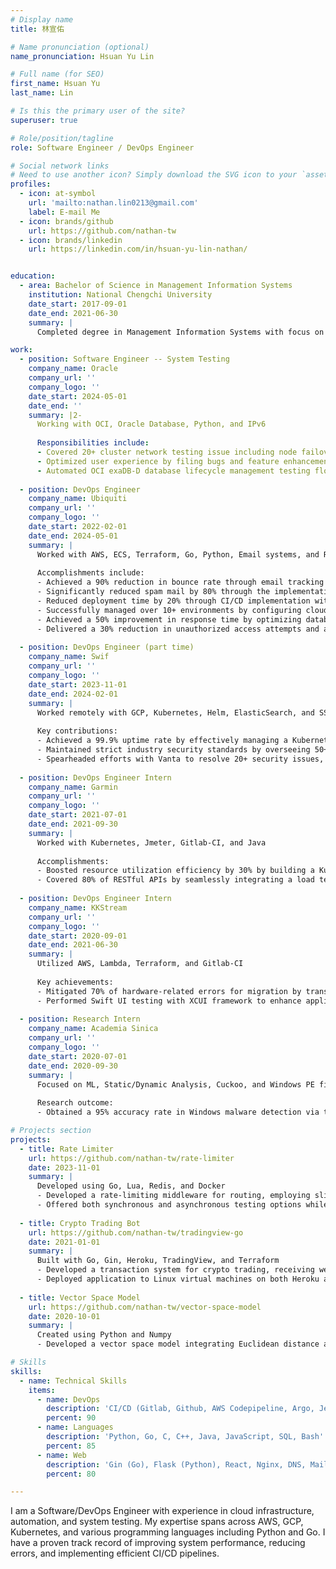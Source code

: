 ```yaml
---
# Display name
title: 林宣佑

# Name pronunciation (optional)
name_pronunciation: Hsuan Yu Lin

# Full name (for SEO)
first_name: Hsuan Yu
last_name: Lin

# Is this the primary user of the site?
superuser: true

# Role/position/tagline
role: Software Engineer / DevOps Engineer

# Social network links
# Need to use another icon? Simply download the SVG icon to your `assets/media/icons/` folder.
profiles:
  - icon: at-symbol
    url: 'mailto:nathan.lin0213@gmail.com'
    label: E-mail Me
  - icon: brands/github
    url: https://github.com/nathan-tw
  - icon: brands/linkedin
    url: https://linkedin.com/in/hsuan-yu-lin-nathan/


education:
  - area: Bachelor of Science in Management Information Systems
    institution: National Chengchi University
    date_start: 2017-09-01
    date_end: 2021-06-30
    summary: |
      Completed degree in Management Information Systems with focus on technical skills and business applications.

work:
  - position: Software Engineer -- System Testing
    company_name: Oracle
    company_url: ''
    company_logo: ''
    date_start: 2024-05-01
    date_end: ''
    summary: |2-
      Working with OCI, Oracle Database, Python, and IPv6
      
      Responsibilities include:
      - Covered 20+ cluster network testing issue including node failover, IPv6 neighbor discovery and SELinux
      - Optimized user experience by filing bugs and feature enhancements like fixed ports data transfer
      - Automated OCI exaDB-D database lifecycle management testing flow using Python
      
  - position: DevOps Engineer
    company_name: Ubiquiti
    company_url: ''
    company_logo: ''
    date_start: 2022-02-01
    date_end: 2024-05-01
    summary: |
      Worked with AWS, ECS, Terraform, Go, Python, Email systems, and Rate limiting
      
      Accomplishments include:
      - Achieved a 90% reduction in bounce rate through email tracking and DNS validation
      - Significantly reduced spam mail by 80% through the implementation of a rate limiter with various dimensions
      - Reduced deployment time by 20% through CI/CD implementation with AWS CodePipeline and blue-green deployment
      - Successfully managed over 10+ environments by configuring cloud-based infrastructures using Terraform
      - Achieved a 50% improvement in response time by optimizing database query through analysis of slow queries
      - Delivered a 30% reduction in unauthorized access attempts and a 25% increase in user satisfaction by integrating door access with facial recognition technology and Apple Wallet passes
      
  - position: DevOps Engineer (part time)
    company_name: Swif
    company_url: ''
    company_logo: ''
    date_start: 2023-11-01
    date_end: 2024-02-01
    summary: |
      Worked remotely with GCP, Kubernetes, Helm, ElasticSearch, and SSL.
      
      Key contributions:
      - Achieved a 99.9% uptime rate by effectively managing a Kubernetes cluster deployed on GKE
      - Maintained strict industry security standards by overseeing 50+ SSL certificates with ACME
      - Spearheaded efforts with Vanta to resolve 20+ security issues, crucial in securing the SOC2 certificate and ensuring a compliant infrastructure
      
  - position: DevOps Engineer Intern
    company_name: Garmin
    company_url: ''
    company_logo: ''
    date_start: 2021-07-01
    date_end: 2021-09-30
    summary: |
      Worked with Kubernetes, Jmeter, Gitlab-CI, and Java
      
      Accomplishments:
      - Boosted resource utilization efficiency by 30% by building a Kubernetes cluster on local servers using Kubeadm
      - Covered 80% of RESTful APIs by seamlessly integrating a load testing service with JMeter into our CI pipeline
      
  - position: DevOps Engineer Intern
    company_name: KKStream
    company_url: ''
    company_logo: ''
    date_start: 2020-09-01
    date_end: 2021-06-30
    summary: |
      Utilized AWS, Lambda, Terraform, and Gitlab-CI
      
      Key achievements:
      - Mitigated 70% of hardware-related errors for migration by transitioning from a local server to an AWS Lambda
      - Performed Swift UI testing with XCUI framework to enhance application validation, reducing manual testing efforts by 80%
      
  - position: Research Intern
    company_name: Academia Sinica
    company_url: ''
    company_logo: ''
    date_start: 2020-07-01
    date_end: 2020-09-30
    summary: |
      Focused on ML, Static/Dynamic Analysis, Cuckoo, and Windows PE file analysis
      
      Research outcome:
      - Obtained a 95% accuracy rate in Windows malware detection via the comprehensive integration of dynamic and static analysis methodologies, leveraging the predictive capabilities of both LightGBM and LSTM models

# Projects section
projects:
  - title: Rate Limiter
    url: https://github.com/nathan-tw/rate-limiter
    date: 2023-11-01
    summary: |
      Developed using Go, Lua, Redis, and Docker
      - Developed a rate-limiting middleware for routing, employing sliding window and fixed window strategies
      - Offered both synchronous and asynchronous testing options while containerizing the project for simplified setup
      
  - title: Crypto Trading Bot
    url: https://github.com/nathan-tw/tradingview-go
    date: 2021-01-01
    summary: |
      Built with Go, Gin, Heroku, TradingView, and Terraform
      - Developed a transaction system for crypto trading, receiving webhooks from TradingView
      - Deployed application to Linux virtual machines on both Heroku and Linode platforms
      
  - title: Vector Space Model
    url: https://github.com/nathan-tw/vector-space-model
    date: 2020-10-01
    summary: |
      Created using Python and Numpy
      - Developed a vector space model integrating Euclidean distance and cosine similarity for distance calculation

# Skills
skills:
  - name: Technical Skills
    items:
      - name: DevOps
        description: 'CI/CD (Gitlab, Github, AWS Codepipeline, Argo, Jenkins), Kubernetes, Docker, Grafana, ElasticSearch, Jmeter'
        percent: 90
      - name: Languages
        description: 'Python, Go, C, C++, Java, JavaScript, SQL, Bash'
        percent: 85
      - name: Web
        description: 'Gin (Go), Flask (Python), React, Nginx, DNS, Mail Server'
        percent: 80

---
```


I am a Software/DevOps Engineer with experience in cloud infrastructure, automation, and system testing. My expertise spans across AWS, GCP, Kubernetes, and various programming languages including Python and Go. I have a proven track record of improving system performance, reducing errors, and implementing efficient CI/CD pipelines.